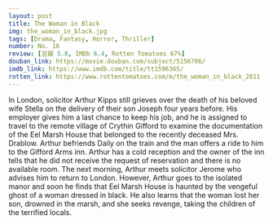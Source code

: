 ```yaml
---
layout: post 
title: The Woman in Black
img: the_woman_in_black.jpg
tags: [Drama, Fantasy, Horror, Thriller]
number: No. 16
review: [豆瓣 5.8, IMDb 6.4, Rotten Tomatoes 67%]
douban_link: https://movie.douban.com/subject/5156706/
imdb_link: https://www.imdb.com/title/tt1596365/
rotten_link: https://www.rottentomatoes.com/m/the_woman_in_black_2011
---
```


In London, solicitor Arthur Kipps still grieves over the death of his beloved wife Stella on the delivery of their son Joseph four years before. His employer gives him a last chance to keep his job, and he is assigned to travel to the remote village of Crythin Gifford to examine the documentation of the Eel Marsh House that belonged to the recently deceased Mrs. Drablow. Arthur befriends Daily on the train and the man offers a ride to him to the Gifford Arms inn. Arthur has a cold reception and the owner of the inn tells that he did not receive the request of reservation and there is no available room. The next morning, Arthur meets solicitor Jerome who advises him to return to London. However, Arthur goes to the isolated manor and soon he finds that Eel Marsh House is haunted by the vengeful ghost of a woman dressed in black. He also learns that the woman lost her son, drowned in the marsh, and she seeks revenge, taking the children of the terrified locals.